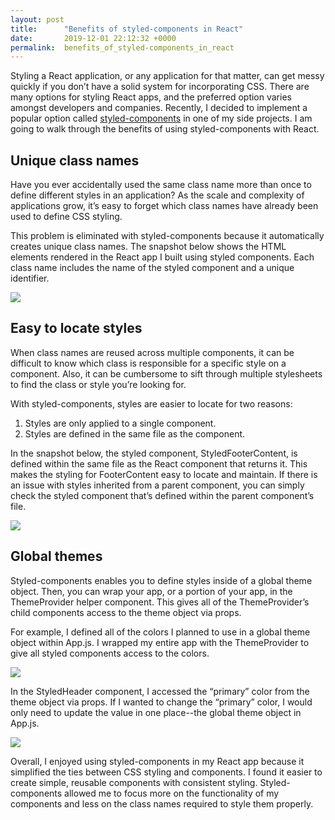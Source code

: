 ```yaml
---
layout: post
title:      "Benefits of styled-components in React"
date:       2019-12-01 22:12:32 +0000
permalink:  benefits_of_styled-components_in_react
---
```



Styling a React application, or any application for that matter, can get messy quickly if you don’t have a solid system for incorporating CSS. There are many options for styling React apps, and the preferred option varies amongst developers and companies. Recently, I decided to implement a popular option called [styled-components](https://www.styled-components.com/docs) in one of my side projects. I am going to walk through the benefits of using styled-components with React.

## Unique class names

Have you ever accidentally used the same class name more than once to define different styles in an application? As the scale and complexity of applications grow, it’s easy to forget which class names have already been used to define CSS styling.

This problem is eliminated with styled-components because it automatically creates unique class names. The snapshot below shows the HTML elements rendered in the React app I built using styled components. Each class name includes the name of the styled component and a unique identifier.

![](https://i.imgur.com/6je0HfP.png)

## Easy to locate styles

When class names are reused across multiple components, it can be difficult to know which class is responsible for a specific style on a component. Also, it can be cumbersome to sift through multiple stylesheets to find the class or style you’re looking for.

With styled-components, styles are easier to locate for two reasons:

1. Styles are only applied to a single component.
2. Styles are defined in the same file as the component.

In the snapshot below, the styled component, StyledFooterContent, is defined within the same file as the React component that returns it. This makes the styling for FooterContent easy to locate and maintain. If there is an issue with styles inherited from a parent component, you can simply check the styled component that’s defined within the parent component’s file.

![](https://i.imgur.com/w1Id4xt.png)

## Global themes

Styled-components enables you to define styles inside of a global theme object. Then, you can wrap your app, or a portion of your app, in the ThemeProvider helper component. This gives all of the ThemeProvider’s child components access to the theme object via props.

For example, I defined all of the colors I planned to use in a global theme object within App.js. I wrapped my entire app with the ThemeProvider to give all styled components access to the colors.

![](https://i.imgur.com/33UH5UX.png)

In the StyledHeader component, I accessed the “primary” color from the theme object via props. If I wanted to change the “primary” color, I would only need to update the value in one place--the global theme object in App.js.

![](https://i.imgur.com/LNAKpWf.png)

Overall, I enjoyed using styled-components in my React app because it simplified the ties between CSS styling and components. I found it easier to create simple, reusable components with consistent styling. Styled-components allowed me to focus more on the functionality of my components and less on the class names required to style them properly.
